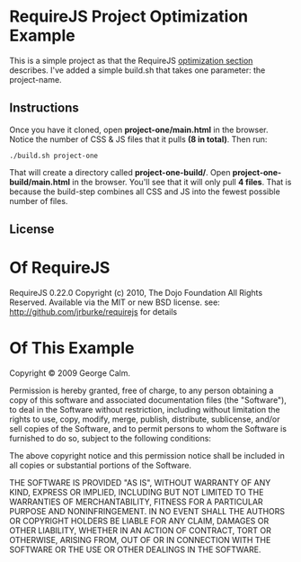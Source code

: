 RequireJS Project Optimization Example
======================================

This is a simple project as that the RequireJS [optimization section](http://requirejs.org/docs/optimization.html) describes. I've added a simple build.sh that takes one parameter: the project-name. 


## Instructions

Once you have it cloned, open **project-one/main.html** in the browser. Notice the number of CSS & JS files that it pulls **(8 in total)**. Then run: 

    ./build.sh project-one 

That will create a directory called **project-one-build/**. Open **project-one-build/main.html** in the browser. You'll see that it will only pull **4 files**. That is because the build-step combines all CSS and JS into the fewest possible number of files.



## License

# Of RequireJS 

RequireJS 0.22.0 Copyright (c) 2010, The Dojo Foundation All Rights Reserved.
Available via the MIT or new BSD license.
see: http://github.com/jrburke/requirejs for details


# Of This Example

Copyright &copy; 2009 George Calm.

Permission is hereby granted, free of charge, to any person obtaining a copy of this software and associated documentation files (the "Software"), to deal in the Software without restriction, including without limitation the rights to use, copy, modify, merge, publish, distribute, sublicense, and/or sell copies of the Software, and to permit persons to whom the Software is furnished to do so, subject to the following conditions:

The above copyright notice and this permission notice shall be included in all copies or substantial portions of the Software.

THE SOFTWARE IS PROVIDED "AS IS", WITHOUT WARRANTY OF ANY KIND, EXPRESS OR IMPLIED, INCLUDING BUT NOT LIMITED TO THE WARRANTIES OF MERCHANTABILITY, FITNESS FOR A PARTICULAR PURPOSE AND NONINFRINGEMENT. IN NO EVENT SHALL THE AUTHORS OR COPYRIGHT HOLDERS BE LIABLE FOR ANY CLAIM, DAMAGES OR OTHER LIABILITY, WHETHER IN AN ACTION OF CONTRACT, TORT OR OTHERWISE, ARISING FROM, OUT OF OR IN CONNECTION WITH THE SOFTWARE OR THE USE OR OTHER DEALINGS IN THE SOFTWARE.

